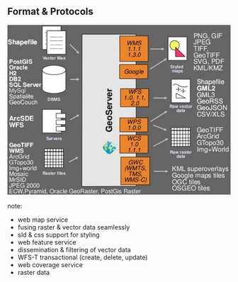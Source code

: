 ##  Format & Protocols

![](resources/map_protocols.jpg)

note:
- web map service
 - fusing raster & vector data seamlessly
 - sld & css support for styling
- web feature service
 - dissemination & filtering of vector data
 - WFS-T transactional (create, delete, update)
- web coverage service
 - raster data

